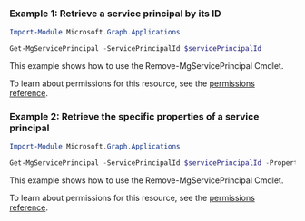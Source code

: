 ### Example 1: Retrieve a service principal by its ID

```powershellImport-Module Microsoft.Graph.Applications

Get-MgServicePrincipal -ServicePrincipalId $servicePrincipalId
```
This example shows how to use the Remove-MgServicePrincipal Cmdlet.
To learn about permissions for this resource, see the [permissions reference](/graph/permissions-reference).

### Example 2: Retrieve the specific properties of a service principal

```powershellImport-Module Microsoft.Graph.Applications

Get-MgServicePrincipal -ServicePrincipalId $servicePrincipalId -Property "id,appId,displayName,appRoles,oauth2PermissionScopes"
```
This example shows how to use the Remove-MgServicePrincipal Cmdlet.
To learn about permissions for this resource, see the [permissions reference](/graph/permissions-reference).

